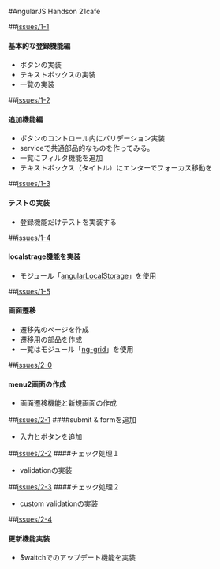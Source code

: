 #AngularJS Handson 21cafe

##[issues/1-1](https://github.com/MSakamaki/angularJS-handson-21cafe/compare/issues%2F1-0...issues%2F1-1)
#### 基本的な登録機能編
 + ボタンの実装
 + テキストボックスの実装
 + 一覧の実装

##[issues/1-2](https://github.com/MSakamaki/angularJS-handson-21cafe/compare/issues%2F1-1...issues%2F1-2)
#### 追加機能編
 + ボタンのコントロール内にバリデーション実装
 + serviceで共通部品的なものを作ってみる。
 + 一覧にフィルタ機能を追加
 + テキストボックス（タイトル）にエンターでフォーカス移動を

##[issues/1-3](https://github.com/MSakamaki/angularJS-handson-21cafe/compare/issues%2F1-2...issues%2F1-3)
#### テストの実装
 + 登録機能だけテストを実装する

##[issues/1-4](https://github.com/MSakamaki/angularJS-handson-21cafe/compare/issues%2F1-3...issues%2F1-4)
#### localstrage機能を実装
 + モジュール「[angularLocalStorage](https://github.com/agrublev/angularLocalStorage)」を使用

##[issues/1-5](https://github.com/MSakamaki/angularJS-handson-21cafe/compare/issues%2F1-4...issues%2F1-5)
#### 画面遷移
 + 遷移先のページを作成
 + 遷移用の部品を作成
 + 一覧はモジュール「[ng-grid](http://angular-ui.github.io/ng-grid/)」を使用

##[issues/2-0](https://github.com/MSakamaki/angularJS-handson-21cafe/compare/issues%2F1-5...issues%2F2-0)
#### menu2画面の作成
 + 画面遷移機能と新規画面の作成

##[issues/2-1](https://github.com/MSakamaki/angularJS-handson-21cafe/compare/issues%2F2-0...issues%2F2-1)
####submit & formを追加
 + 入力とボタンを追加

##[issues/2-2](https://github.com/MSakamaki/angularJS-handson-21cafe/compare/issues%2F2-1...issues%2F2-2)
####チェック処理１
 + validationの実装

##[issues/2-3](https://github.com/MSakamaki/angularJS-handson-21cafe/compare/issues%2F2-2...issues%2F2-3)
####チェック処理２
 + custom validationの実装

##[issues/2-4](https://github.com/MSakamaki/angularJS-handson-21cafe/compare/issues%2F2-3...issues%2F2-4)
#### 更新機能実装
 + $waitchでのアップデート機能を実装

